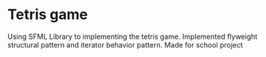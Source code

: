 # Tetris game

Using SFML Library to implementing the tetris game.
Implemented flyweight structural pattern and iterator behavior pattern.
Made for school project
